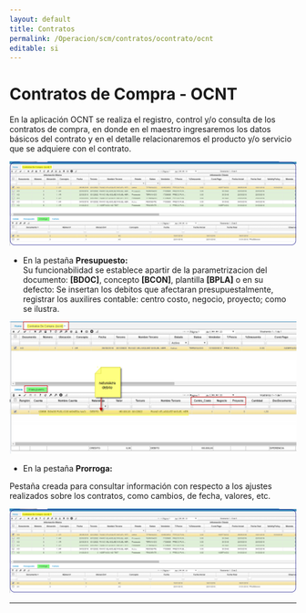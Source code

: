 ```yaml
---
layout: default
title: Contratos
permalink: /Operacion/scm/contratos/ocontrato/ocnt
editable: si
---
```


# Contratos de Compra - OCNT

En la aplicación OCNT se realiza el registro, control y/o consulta de los contratos de compra, en donde en el maestro ingresaremos los datos básicos del contrato y en el detalle relacionaremos el producto y/o servicio que se adquiere con el contrato.  

![](ocnt1.png)

* En la pestaña **Presupuesto:**  
 Su funcionabilidad se establece apartir de la parametrizacion del documento: **[BDOC]**, concepto **[BCON]**, plantilla **[BPLA]** o en su defecto: 
 Se insertan los debitos que afectaran presupuestalmente, registrar los auxilires contable: centro costo, negocio, proyecto; como se ilustra.  
 
 ![](ocnt2.png)
 
 * En la pestaña **Prorroga:**  

Pestaña creada para consultar información con respecto a los ajustes realizados sobre los contratos, como cambios, de fecha, valores, etc.   

![](ocnt1.png)  

****





